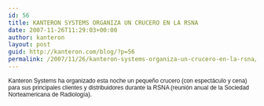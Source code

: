 ```yaml
---
id: 56
title: KANTERON SYSTEMS ORGANIZA UN CRUCERO EN LA RSNA
date: 2007-11-26T11:29:03+00:00
author: kanteron
layout: post
guid: http://kanteron.com/blog/?p=56
permalink: /2007/11/26/kanteron-systems-organiza-un-crucero-en-la-rsna/
---
```

<p style="font: normal normal normal 12px/normal Helvetica;margin: 0px">
  Kanteron Systems ha organizado esta noche un pequeño crucero (con espectáculo y cena) para sus principales clientes y distribuidores durante la RSNA (reunión anual de la Sociedad Norteamericana de Radiología).
</p>